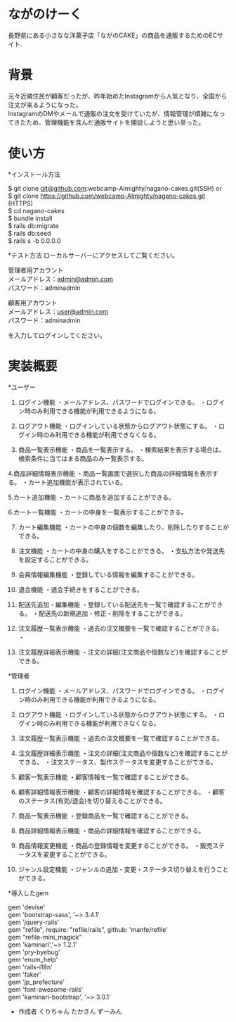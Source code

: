 # ながのけーく

長野県にある小さなな洋菓子店「ながのCAKE」の商品を通販するためのECサイト.

# 背景
元々近隣住民が顧客だったが、昨年始めたInstagramから人気となり、全国から注文が来るようになった。<br>
InstagramのDMやメールで通販の注文を受けていたが、情報管理が煩雑になってきたため、管理機能を含んだ通販サイトを開設しようと思い至った。


# 使い方  
*インストール方法

$ git clone git@github.com:webcamp-Almighty/nagano-cakes.git(SSH) or<br>
$ git clone https://github.com/webcamp-Almighty/nagano-cakes.git (HTTPS)<br>
$ cd nagano-cakes<br>
$ bundle install<br>
$ rails db:migrate<br>
$ rails db:seed<br>
$ rails s -b 0.0.0.0<br>


*テスト方法
ローカルサーバーにアクセスしてご覧ください。

管理者用アカウント  
メールアドレス：admin@admin.com<br>
パスワード：adminadmin

顧客用アカウント  
メールアドレス：user@admin.com<br>
パスワード：adminadmin

を入力してログインしてください。


 # 実装概要
 
 *ユーザー
1. ログイン機能
・メールアドレス、パスワードでログインできる。 
・ログイン時のみ利用できる機能が利用できるようになる。


2. ログアウト機能
・ログインしている状態からログアウト状態にする。 
・ログイン時のみ利用できる機能が利用できなくなる。

3. 商品一覧表示機能
・商品を一覧表示する。 ・検索結果を表示する場合は、検索条件に当てはまる商品のみ一覧表示する。

4.商品詳細情報表示機能
・商品一覧画面で選択した商品の詳細情報を表示する。 ・カート追加機能が表示されている。

5.カート追加機能
・カートに商品を追加することができる。

6.カート一覧機能
・カートの中身を一覧表示することができる。

7. カート編集機能
・カートの中身の個数を編集したり、削除したりすることができる。

8. 注文機能
・カートの中身の購入をすることができる。 ・支払方法や発送先を設定することができる。

9. 会員情報編集機能
・登録している情報を編集することができる。

10. 退会機能
・退会手続きをすることができる。

11. 配送先追加・編集機能
・登録している配送先を一覧で確認することができる。 ・配送先の新規追加・修正・削除をすることができる。

12. 注文履歴一覧表示機能
・過去の注文概要を一覧で確認することができる。 ・

13. 注文履歴詳細表示機能
・注文の詳細(注文商品や個数など)を確認することができる。


*管理者
1. ログイン機能
・メールアドレス、パスワードでログインできる。 ・ログイン時のみ利用できる機能が利用できるようになる。

2. ログアウト機能
・ログインしている状態からログアウト状態にする。 ・ログイン時のみ利用できる機能が利用できなくなる。

3. 注文履歴一覧表示機能
・過去の注文概要を一覧で確認することができる。

4. 注文履歴詳細表示機能
・注文の詳細(注文商品や個数など)を確認することができる。 ・注文ステータス、製作ステータスを変更することができる。

5. 顧客一覧表示機能
・顧客情報を一覧で確認することができる。

6. 顧客詳細情報表示機能
・顧客の詳細情報を確認することができる。 ・顧客のステータス(有効/退会)を切り替えることができる。

7. 商品一覧表示機能
・登録商品を一覧で確認することができる。

8. 商品詳細情報表示機能
・商品の詳細情報を確認することができる。

9. 商品情報変更機能
・商品の登録情報を変更することができる。 ・販売ステータスを変更することができる。

10. ジャンル設定機能
・ジャンルの追加・変更・ステータス切り替えを行うことができる。


*導入したgem

gem 'devise'  
gem 'bootstrap-sass', '~> 3.4.1'  
gem 'jquery-rails'  
gem "refile", require: "refile/rails", github: 'manfe/refile'  
gem "refile-mini_magick"  
gem 'kaminari','~> 1.2.1'  
gem 'pry-byebug'  
gem 'enum_help'  
gem 'rails-i18n'  
gem 'faker'  
gem 'jp_prefecture'  
gem 'font-awesome-rails'  
gem 'kaminari-bootstrap', '~> 3.0.1'  

 
* 作成者
くりちゃん
たかさん
ずーみん
